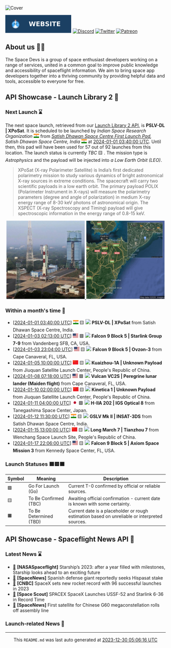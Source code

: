 ![Cover](https://raw.githubusercontent.com/TheSpaceDevs/Tutorials/main/assets/tsd_cover.png)


[![Website](https://raw.githubusercontent.com/TheSpaceDevs/Tutorials/e36b2c250ce7fcd4a801c1ed6cb1f9f9d031696b/assets/badge_tsd_website.svg)](https://thespacedevs.com/)
[![Discord](https://img.shields.io/badge/Discord-%237289DA.svg?style=for-the-badge&logo=discord&logoColor=white)](https://discord.gg/p7ntkNA)
[![Twitter](https://img.shields.io/badge/Twitter-%231DA1F2.svg?style=for-the-badge&logo=Twitter&logoColor=white)](https://twitter.com/TheSpaceDevs)
[![Patreon](https://img.shields.io/badge/Patreon-F96854?style=for-the-badge&logo=patreon&logoColor=white)](https://www.patreon.com/TheSpaceDevs)

## About us 🧑‍🚀
The Space Devs is a group of space enthusiast developers working on a range of
services, united in a common goal to improve public knowledge and accessibility
of spaceflight information. We aim to bring space app developers together into a
thriving community by providing helpful data and tools, accessible to everyone
for free.

## API Showcase - Launch Library 2 🚀

### Next Launch ⌛
The next space launch, retrieved from our
<a href="https://thespacedevs.com/llapi">Launch Library 2 API</a>, is
**PSLV-DL | XPoSat**. It is scheduled to be launched by *Indian Space Research Organization*
<img width="17" src="https://raw.githubusercontent.com/lipis/flag-icons/main/flags/4x3/in.svg" />
from *<a href="https://en.wikipedia.org/wiki/Satish_Dhawan_Space_Centre_First_Launch_Pad">Satish Dhawan Space Centre First Launch Pad</a>, Satish Dhawan Space Centre, India*
<img width="17" src="https://raw.githubusercontent.com/lipis/flag-icons/main/flags/4x3/in.svg" />
at <a href="https://www.timeanddate.com/worldclock/fixedtime.html?iso=20240101T034000">2024-01-01 03:40:00 UTC</a>.  Until
then, this pad will have been used for 57
out of 92 launches from this location. The launch status is currently
*TBC* 🟨 . The mission type is
*Astrophysics* and the payload will be injected
into *a Low Earth Orbit
(LEO)*.
<br>
<blockquote>
  XPoSat (X-ray Polarimeter Satellite) is India’s first dedicated polarimetry mission to study various dynamics of bright astronomical X-ray sources in extreme conditions. The spacecraft will carry two scientific payloads in a low earth orbit. The primary payload POLIX (Polarimeter Instrument in X-rays) will measure the polarimetry parameters (degree and angle of polarization) in medium X-ray energy range of 8-30 keV photons of astronomical origin. The XSPECT (X-ray Spectroscopy and Timing) payload will give spectroscopic information in the energy range of 0.8-15 keV.
</blockquote>

<p float="left" align="center">
  <a href="https://en.wikipedia.org/wiki/Polar_Satellite_Launch_Vehicle" >
    <img alt="launch-image" width="49%" src="profile/cache/launch_image.png" />
  </a>
  <a href="https://www.google.com/maps?q=13.733,80.235" >
    <img alt="pad-location" width="49%" src="profile/cache/new_pad_image.png"  />
  </a>
</p>

### Within a month's time 📅
- \[<a href="https://www.timeanddate.com/worldclock/fixedtime.html?iso=20240101T034000">2024-01-01 03:40:00 UTC</a>\]  <img width="17" src="https://raw.githubusercontent.com/lipis/flag-icons/main/flags/4x3/in.svg" /> 🟨  <a href="https://www.google.com/calendar/render?action=TEMPLATE&text=PSLV-DL | XPoSat&location=Satish Dhawan Space Centre, India&dates=20240101T034000Z%2F20240101T060000Z"><img border="0" width="15" src="https://upload.wikimedia.org/wikipedia/commons/a/a5/Google_Calendar_icon_%282020%29.svg"></a> **PSLV-DL | XPoSat** from Satish Dhawan Space Centre, India.
- \[<a href="https://www.timeanddate.com/worldclock/fixedtime.html?iso=20240103T021300">2024-01-03 02:13:00 UTC</a>\]  <img width="17" src="https://raw.githubusercontent.com/lipis/flag-icons/main/flags/4x3/us.svg" /> 🟩  <a href="https://www.google.com/calendar/render?action=TEMPLATE&text=Falcon 9 Block 5 | Starlink Group 7-9&location=Vandenberg SFB, CA, USA&dates=20240103T021300Z%2F20240103T061300Z"><img border="0" width="15" src="https://upload.wikimedia.org/wikipedia/commons/a/a5/Google_Calendar_icon_%282020%29.svg"></a> **Falcon 9 Block 5 | Starlink Group 7-9** from Vandenberg SFB, CA, USA.
- \[<a href="https://www.timeanddate.com/worldclock/fixedtime.html?iso=20240103T230400">2024-01-03 23:04:00 UTC</a>\]  <img width="17" src="https://raw.githubusercontent.com/lipis/flag-icons/main/flags/4x3/us.svg" /> 🟨  <a href="https://www.google.com/calendar/render?action=TEMPLATE&text=Falcon 9 Block 5 | Ovzon-3&location=Cape Canaveral, FL, USA&dates=20240103T230400Z%2F20240103T234500Z"><img border="0" width="15" src="https://upload.wikimedia.org/wikipedia/commons/a/a5/Google_Calendar_icon_%282020%29.svg"></a> **Falcon 9 Block 5 | Ovzon-3** from Cape Canaveral, FL, USA.
- \[<a href="https://www.timeanddate.com/worldclock/fixedtime.html?iso=20240105T100000">2024-01-05 10:00:00 UTC</a>\]  <img width="17" src="https://raw.githubusercontent.com/lipis/flag-icons/main/flags/4x3/cn.svg" /> 🟨  <a href="https://www.google.com/calendar/render?action=TEMPLATE&text=Kuaizhou-1A | Unknown Payload&location=Jiuquan Satellite Launch Center, People&#x27;s Republic of China&dates=20240105T100000Z%2F20240105T150000Z"><img border="0" width="15" src="https://upload.wikimedia.org/wikipedia/commons/a/a5/Google_Calendar_icon_%282020%29.svg"></a> **Kuaizhou-1A | Unknown Payload** from Jiuquan Satellite Launch Center, People's Republic of China.
- \[<a href="https://www.timeanddate.com/worldclock/fixedtime.html?iso=20240108T071800">2024-01-08 07:18:00 UTC</a>\]  <img width="17" src="https://raw.githubusercontent.com/lipis/flag-icons/main/flags/4x3/us.svg" /> 🟩  <a href="https://www.google.com/calendar/render?action=TEMPLATE&text=Vulcan VC2S | Peregrine lunar lander (Maiden flight)&location=Cape Canaveral, FL, USA&dates=20240108T071800Z%2F20240108T080300Z"><img border="0" width="15" src="https://upload.wikimedia.org/wikipedia/commons/a/a5/Google_Calendar_icon_%282020%29.svg"></a> **Vulcan VC2S | Peregrine lunar lander (Maiden flight)** from Cape Canaveral, FL, USA.
- \[<a href="https://www.timeanddate.com/worldclock/fixedtime.html?iso=20240110T020000">2024-01-10 02:00:00 UTC</a>\]  <img width="17" src="https://raw.githubusercontent.com/lipis/flag-icons/main/flags/4x3/cn.svg" /> 🟨  <a href="https://www.google.com/calendar/render?action=TEMPLATE&text=Kinetica 1 | Unknown Payload&location=Jiuquan Satellite Launch Center, People&#x27;s Republic of China&dates=20240110T020000Z%2F20240110T080000Z"><img border="0" width="15" src="https://upload.wikimedia.org/wikipedia/commons/a/a5/Google_Calendar_icon_%282020%29.svg"></a> **Kinetica 1 | Unknown Payload** from Jiuquan Satellite Launch Center, People's Republic of China.
- \[<a href="https://www.timeanddate.com/worldclock/fixedtime.html?iso=20240111T040000">2024-01-11 04:00:00 UTC</a>\]  <img width="17" src="https://raw.githubusercontent.com/lipis/flag-icons/main/flags/4x3/jp.svg" /> 🟩  <a href="https://www.google.com/calendar/render?action=TEMPLATE&text=H-IIA 202 | IGS Optical 8&location=Tanegashima Space Center, Japan&dates=20240111T040000Z%2F20240111T060000Z"><img border="0" width="15" src="https://upload.wikimedia.org/wikipedia/commons/a/a5/Google_Calendar_icon_%282020%29.svg"></a> **H-IIA 202 | IGS Optical 8** from Tanegashima Space Center, Japan.
- \[<a href="https://www.timeanddate.com/worldclock/fixedtime.html?iso=20240112T113000">2024-01-12 11:30:00 UTC</a>\]  <img width="17" src="https://raw.githubusercontent.com/lipis/flag-icons/main/flags/4x3/in.svg" /> 🟨  <a href="https://www.google.com/calendar/render?action=TEMPLATE&text=GSLV Mk II | INSAT-3DS&location=Satish Dhawan Space Centre, India&dates=20240112T113000Z%2F20240112T153000Z"><img border="0" width="15" src="https://upload.wikimedia.org/wikipedia/commons/a/a5/Google_Calendar_icon_%282020%29.svg"></a> **GSLV Mk II | INSAT-3DS** from Satish Dhawan Space Centre, India.
- \[<a href="https://www.timeanddate.com/worldclock/fixedtime.html?iso=20240115T130000">2024-01-15 13:00:00 UTC</a>\]  <img width="17" src="https://raw.githubusercontent.com/lipis/flag-icons/main/flags/4x3/cn.svg" /> 🟨  <a href="https://www.google.com/calendar/render?action=TEMPLATE&text=Long March 7  | Tianzhou 7&location=Wenchang Space Launch Site, People&#x27;s Republic of China&dates=20240115T130000Z%2F20240115T160000Z"><img border="0" width="15" src="https://upload.wikimedia.org/wikipedia/commons/a/a5/Google_Calendar_icon_%282020%29.svg"></a> **Long March 7  | Tianzhou 7** from Wenchang Space Launch Site, People's Republic of China.
- \[<a href="https://www.timeanddate.com/worldclock/fixedtime.html?iso=20240117T220600">2024-01-17 22:06:00 UTC</a>\]  <img width="17" src="https://raw.githubusercontent.com/lipis/flag-icons/main/flags/4x3/us.svg" /> 🟨  <a href="https://www.google.com/calendar/render?action=TEMPLATE&text=Falcon 9 Block 5 | Axiom Space Mission 3&location=Kennedy Space Center, FL, USA&dates=20240117T220600Z%2F20240117T220600Z"><img border="0" width="15" src="https://upload.wikimedia.org/wikipedia/commons/a/a5/Google_Calendar_icon_%282020%29.svg"></a> **Falcon 9 Block 5 | Axiom Space Mission 3** from Kennedy Space Center, FL, USA.


### Launch Statuses 🟩🟨🟧
<p align="center">
    <table class="tg">
    <thead>
      <tr>
        <th class="tg-0pky">Symbol</th>
        <th class="tg-0pky">Meaning</th>
        <th class="tg-0pky">Description</th>
      </tr>
    </thead>
    <tbody>
      <tr>
        <td class="tg-0pky">🟩</td>
        <td class="tg-0pky">Go For Launch (Go)</td>
        <td class="tg-0pky">Current T-0 confirmed by official or reliable sources.</td>
      </tr>
      <tr>
        <td class="tg-0pky">🟨</td>
        <td class="tg-0pky">To Be Confirmed (TBC)</td>
        <td class="tg-0pky">Awaiting official confirmation - current date is known with some certainty.</td>
      </tr>
      <tr>
        <td class="tg-0pky">🟧</td>
        <td class="tg-0pky">To Be Determined (TBD)</td>
        <td class="tg-0pky">Current date is a placeholder or rough estimation based on unreliable or interpreted sources.</td>
      </tr>
    </tbody>
    </table>
</p>

## API Showcase - Spaceflight News API 📰

### Latest News ⌛
- <a href="https://www.nasaspaceflight.com/2023/12/starship-roundup-2023/" >🔗</a> **[NASASpaceflight]** Starship’s 2023: after a year filled with milestones, Starship looks ahead to an exciting future
- <a href="https://spacenews.com/spanish-defense-giant-reportedly-seeks-hispasat-stake/" >🔗</a> **[SpaceNews]** Spanish defense giant reportedly seeks Hispasat stake
- <a href="https://www.cnbc.com/2023/12/29/spacex-rockets-2023-launch-record.html" >🔗</a> **[CNBC]** SpaceX sets new rocket record with 96 successful launches in 2023
- <a href="https://www.spacescout.info/2023/12/ussf-52-and-starlink-record-time/" >🔗</a> **[Space Scout]** SPACEX SpaceX Launches USSF-52 and Starlink 6-36 in Record Time
- <a href="https://spacenews.com/first-satellite-for-chinese-g60-megaconstellation-rolls-off-assembly-line/" >🔗</a> **[SpaceNews]** First satellite for Chinese G60 megaconstellation rolls off assembly line


### Launch-related News 🚀



<hr>
  <div align="center">
  This <code>README.md</code> was last auto generated at <a href="https://www.timeanddate.com/worldclock/fixedtime.html?iso=20231230T050616">2023-12-30 05:06:16 UTC</a>
  <br>
  <!-- <a href="https://medium.com/@g.h.garrett" target="_blank">Learn to add space launches to your profile here!</a> -->
</div>